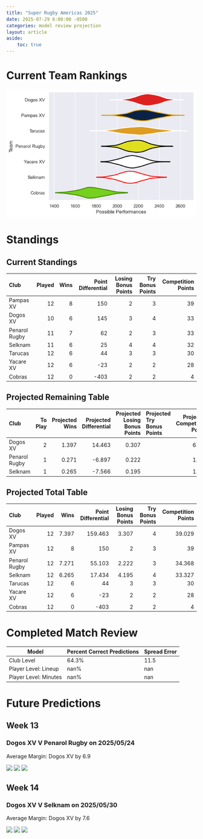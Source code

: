 ```yaml
---  
title: "Super Rugby Americas 2025"  
date: 2025-07-29 6:00:00 -0500  
categories: model review projection  
layout: article  
aside:  
    toc: true  
---
```

# Current Team Rankings


![Club Rankings](plots/rankings_Super_Rugby_Americas_2025.png)
# Standings

## Current Standings


| Club          |   Played |   Wins |   Point Differential |   Losing Bonus Points |   Try Bonus Points |   Competition Points |
|:--------------|---------:|-------:|---------------------:|----------------------:|-------------------:|---------------------:|
| Pampas XV     |       12 |      8 |                  150 |                     2 |                  3 |                   39 |
| Dogos XV      |       10 |      6 |                  145 |                     3 |                  4 |                   33 |
| Penarol Rugby |       11 |      7 |                   62 |                     2 |                  3 |                   33 |
| Selknam       |       11 |      6 |                   25 |                     4 |                  4 |                   32 |
| Tarucas       |       12 |      6 |                   44 |                     3 |                  3 |                   30 |
| Yacare XV     |       12 |      6 |                  -23 |                     2 |                  2 |                   28 |
| Cobras        |       12 |      0 |                 -403 |                     2 |                  2 |                    4 |



## Projected Remaining Table


| Club          |   To Play |   Projected Wins |   Projected Differential |   Projected Losing Bonus Points | Projected Try Bonus Points   |   Projected Competition Points |
|:--------------|----------:|-----------------:|-------------------------:|--------------------------------:|:-----------------------------|-------------------------------:|
| Dogos XV      |         2 |            1.397 |                   14.463 |                           0.307 |                              |                          6.029 |
| Penarol Rugby |         1 |            0.271 |                   -6.897 |                           0.222 |                              |                          1.368 |
| Selknam       |         1 |            0.265 |                   -7.566 |                           0.195 |                              |                          1.327 |



## Projected Total Table


| Club          |   Played |   Wins |   Point Differential |   Losing Bonus Points |   Try Bonus Points |   Competition Points |
|:--------------|---------:|-------:|---------------------:|----------------------:|-------------------:|---------------------:|
| Dogos XV      |       12 |  7.397 |              159.463 |                 3.307 |                  4 |               39.029 |
| Pampas XV     |       12 |  8     |              150     |                 2     |                  3 |               39     |
| Penarol Rugby |       12 |  7.271 |               55.103 |                 2.222 |                  3 |               34.368 |
| Selknam       |       12 |  6.265 |               17.434 |                 4.195 |                  4 |               33.327 |
| Tarucas       |       12 |  6     |               44     |                 3     |                  3 |               30     |
| Yacare XV     |       12 |  6     |              -23     |                 2     |                  2 |               28     |
| Cobras        |       12 |  0     |             -403     |                 2     |                  2 |                4     |



# Completed Match Review


| Model | Percent Correct Predictions | Spread Error |
| ------ | ------ | ------ |
| Club Level | 64.3% | 11.5 |
| Player Level: Lineup | nan% | nan |
| Player Level: Minutes | nan% | nan |


# Future Predictions

## Week 13

### Dogos XV V Penarol Rugby on 2025/05/24


Average Margin: Dogos XV by 6.9

<p float="left">
<img src="plots\2025-05-24-DogosXV_V_PenarolRugby_performances.png" width="32%" />
<img src="plots\2025-05-24-DogosXV_V_PenarolRugby_resultbar.png" width="32%" />
<img src="plots\2025-05-24-DogosXV_V_PenarolRugby_spreads.png" width="32%" />
</p>

## Week 14

### Dogos XV V Selknam on 2025/05/30


Average Margin: Dogos XV by 7.6

<p float="left">
<img src="plots\2025-05-30-DogosXV_V_Selknam_performances.png" width="32%" />
<img src="plots\2025-05-30-DogosXV_V_Selknam_resultbar.png" width="32%" />
<img src="plots\2025-05-30-DogosXV_V_Selknam_spreads.png" width="32%" />
</p>
